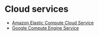 # Cloud services


- [Amazon Elastic Compute Cloud Service](/ec2)
- [Google Compute Engine Service](/gce)


